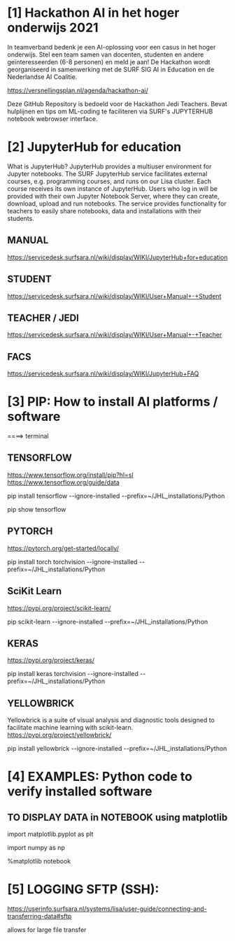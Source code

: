 # [1] Hackathon AI in het hoger onderwijs 2021
In teamverband bedenk je een AI-oplossing voor een casus in het hoger onderwijs. Stel een team samen van docenten, studenten en andere geïnteresseerden (6-8 personen) en meld je aan! De Hackathon wordt georganiseerd in samenwerking met de SURF SIG AI in Education en de Nederlandse AI Coalitie.
 
 https://versnellingsplan.nl/agenda/hackathon-ai/
 
Deze GitHub Repository is bedoeld voor de Hackathon Jedi Teachers. Bevat hulplijnen en tips om ML-coding te faciliteren via  SURF's JUPYTERHUB notebook webrowser interface.


# [2] JupyterHub for education

What is JupyterHub?
JupyterHub provides a multiuser environment for Jupyter notebooks. The SURF JupyterHub service facilitates external courses, e.g. programming courses, and runs on our Lisa cluster.
Each course receives its own instance of JupyterHub. Users who log in will be provided with their own Jupyter Notebook Server, where they can create, download, upload and run notebooks. The service provides functionality for teachers to easily share notebooks, data and installations with their students.

## MANUAL

https://servicedesk.surfsara.nl/wiki/display/WIKI/JupyterHub+for+education

## STUDENT 

https://servicedesk.surfsara.nl/wiki/display/WIKI/User+Manual+-+Student

## TEACHER / JEDI

https://servicedesk.surfsara.nl/wiki/display/WIKI/User+Manual+-+Teacher

## FACS

https://servicedesk.surfsara.nl/wiki/display/WIKI/JupyterHub+FAQ

# [3] PIP: How to install AI platforms / software

====> terminal

## TENSORFLOW
https://www.tensorflow.org/install/pip?hl=sl
https://www.tensorflow.org/guide/data

pip install tensorflow  --ignore-installed --prefix=~/JHL_installations/Python

pip show tensorflow

## PYTORCH
https://pytorch.org/get-started/locally/

pip install torch torchvision --ignore-installed --prefix=~/JHL_installations/Python

## SciKit Learn
https://pypi.org/project/scikit-learn/

pip scikit-learn --ignore-installed --prefix=~/JHL_installations/Python

## KERAS
https://pypi.org/project/keras/

pip install keras torchvision --ignore-installed --prefix=~/JHL_installations/Python

## YELLOWBRICK
Yellowbrick is a suite of visual analysis and diagnostic tools designed to facilitate machine learning with scikit-learn. 
https://pypi.org/project/yellowbrick/

pip install yellowbrick --ignore-installed --prefix=~/JHL_installations/Python


# [4] EXAMPLES: Python code to verify installed software

## TO DISPLAY DATA in NOTEBOOK using matplotlib

import matplotlib.pyplot as plt

import numpy as np

%matplotlib notebook

# [5] LOGGING SFTP (SSH): 

https://userinfo.surfsara.nl/systems/lisa/user-guide/connecting-and-transferring-data#sftp

allows for large file transfer 
